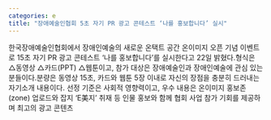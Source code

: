 ```yaml
---
categories: e
title: "장애예술인협회 5초 자기 PR 광고 콘테스트 ‘나를 홍보합니다’ 실시"
---
```

한국장애예술인협회에서 장애인예술의 새로운 온택트 공간 온이미지 오픈 기념 이벤트로 15초 자기 PR 광고 콘테스트 ‘나를 홍보합니다’를 실시한다고 22일 밝혔다.형식은 △동영상 △카드(PPT) △웹툰이고, 참가 대상은 장애예술인과 장애인예술에 관심 있는 분들이다.분량은 동영상 15초, 카드와 웹툰 5장 이내로 자신의 장점을 충분히 드러내는 자기소개 내용이다. 선정 기준은 사회적 영향력이고, 우수 내용은 온이미지 홍보존(zone) 업로드와 잡지 ‘E美지’ 취재 등 인물 홍보와 함께 협회 사업 참가 기회를 제공하며 최고의 광고 콘텐츠
